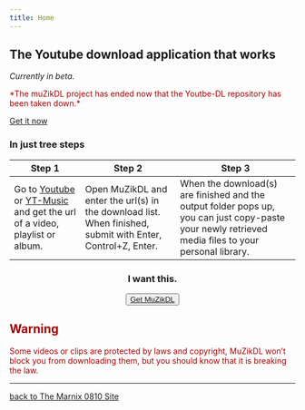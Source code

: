 ```yaml
---
title: Home
---
```


## The Youtube download application that works

*Currently in beta.*


<p style="color:#a60003;">
  *The muZikDL project has ended now that the Youtbe-DL repository has been taken down.*
</p>
<a href="https://marnix0810.github.io/muZikDL/get">Get it now</a>

### In just tree steps

| Step 1                                                       | Step 2                                                       | Step 3                                                       |
| ------------------------------------------------------------ | ------------------------------------------------------------ | ------------------------------------------------------------ |
| Go to [Youtube](https://youtube.com/) or [YT-Music](https://music.youtube.com/) and get the url of a video, playlist or album. | Open MuZikDL and enter the url(s) in the download list. When finished, submit with Enter, Control+Z, Enter. | When the download(s) are finished and the output folder pops up, you can just copy-paste your newly retrieved media files to your personal library. |

<center>
<h3>I want this.</h3>
<button><a href="https://marnix0810.github.io/muZikDL/get">Get MuZikDL</a></button>
</center>

<h2 style="color:#a30003;">Warning</h2>
<p style="color:#a60003;">
Some videos or clips are protected by laws and copyright, MuZikDL won&#8217;t block you from downloading them, but you should know that it is breaking the law.
</p>

<hr><A href="https://marnix0810.wordpress.com">back to The Marnix 0810 Site</A>
